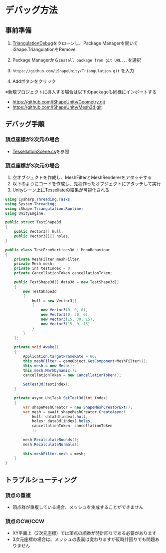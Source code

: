 ﻿# デバッグ方法
## 事前準備
1. [TriangulationDebug](https://github.com/iShapeUnity/TriangulationDebug)をクローンし、Package Managerを開いてiShape.TriangulationをRemove

2. Package Managerから`Install package from git URL...`を選択

3. `https://github.com/iShapeUnity/Triangulation.git` を入力

4. Addボタンをクリック

※新規プロジェクトに導入する場合は以下のpackageも同様にインポートする
- https://github.com/iShapeUnity/Geometry.git
- https://github.com/iShapeUnity/Mesh2d.git

## デバッグ手順
### 頂点座標が2次元の場合
- [TessellationScene.cs](https://github.com/iShapeUnity/TriangulationDebug/blob/main/Assets/Source/TessellationScene.cs)を参照
### 頂点座標が3次元の場合
1. 空オブジェクトを作成し、MeshFilterとMeshRendererをアタッチする
2. 以下のようにコードを作成し、先程作ったオブジェクトにアタッチして実行
3. Unityシーン上にTessellateの結果が可視化される
```csharp
using Cysharp.Threading.Tasks;
using System.Threading;
using iShape.Triangulation.Runtime;
using UnityEngine;

public struct TestShape3d
{
    public Vector3[] hull;
    public Vector3[][] holes;
}

public class TestFromVertices3d : MonoBehaviour 
{
    private MeshFilter meshFilter;
    private Mesh mesh;
    private int testIndex = 0;
    private CancellationToken cancellationToken;

    public TestShape3d[] data3d = new TestShape3d[]
    {
        new TestShape3d
        {
            hull = new Vector3[]
            {
                new Vector3(0, 0, 0),
                new Vector3(0, 30, 0),
                new Vector3(15, 30, 15),
                new Vector3(15, 0, 15)
            }
        }
    };
    
    private void Awake()
    {
        Application.targetFrameRate = 60;
        this.meshFilter = gameObject.GetComponent<MeshFilter>();
        this.mesh = new Mesh();
        this.mesh.MarkDynamic();
        cancellationToken = new CancellationToken();
        
        SetTest3d(testIndex);
    }

    private async UniTask SetTest3d(int index)
    {
        var shapeMeshCreator = new ShapeMeshCreatorExt();
        var mesh = await shapeMeshCreator.CreateAsync(
            hull: data3d[index].hull,
            holes: data3d[index].holes,
            cancellationToken: cancellationToken
            );
        
        mesh.RecalculateBounds();
        mesh.RecalculateNormals();
        
        this.meshFilter.mesh = mesh;
    }
}
```

## トラブルシューティング
### 頂点の重複
- 頂点群が重複している場合、メッシュを生成することができません

### 頂点のCW/CCW
- XY平面上（2次元座標）では頂点の順番が時計回りである必要があります
- 3次元座標の場合は、メッシュの表裏は変わりますが反時計回りでも問題ありません